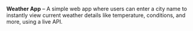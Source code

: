 **Weather App** – A simple web app where users can enter a city name to instantly view current weather details like temperature, conditions, and more, using a live API.
